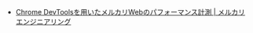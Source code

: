- [Chrome DevToolsを用いたメルカリWebのパフォーマンス計測 | メルカリエンジニアリング](https://engineering.mercari.com/blog/entry/2018-12-12-090156/)
